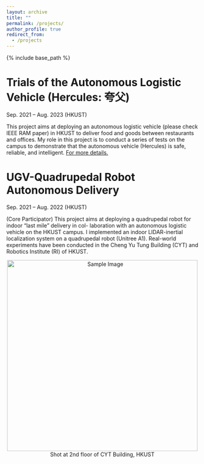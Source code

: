 ```yaml
---
layout: archive
title: ""
permalink: /projects/
author_profile: true
redirect_from:
  - /projects
---
```


{% include base_path %}

Trials of the Autonomous Logistic Vehicle (Hercules: 夸父)
======
Sep. 2021 – Aug. 2023 (HKUST)

This project aims at deploying an autonomous logistic vehicle (please check IEEE RAM paper) in HKUST to deliver food and goods between restaurants and offices. My role in this project is to conduct a series of tests on the campus to demonstrate that the autonomous vehicle (Hercules) is safe, reliable, and intelligent. [For more details.](https://kt.hkust.edu.hk/avtrial)

UGV-Quadrupedal Robot Autonomous Delivery
======
Sep. 2021 – Aug. 2022 (HKUST)

(Core Participator) This project aims at deploying a quadrupedal robot for indoor “last mile” delivery in col- laboration with an autonomous logistic vehicle on the HKUST campus. I implemented an indoor LIDAR-inertial localization system on a quadrupedal robot (Unitree A1). Real-world experiments have been conducted in the Cheng Yu Tung Building (CYT) and Robotics Institute (RI) of HKUST.
<div style="text-align: center;">
<img src="../images/mapping_cyt.gif" alt="Sample Image" width="500">
<figcaption>Shot at 2nd floor of CYT Building, HKUST</figcaption>
</div>







